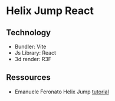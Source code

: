 # Helix Jump React

## Technology

- Bundler: Vite
- Js Library: React
- 3d render: R3F

## Ressources

- Emanuele Feronato Helix Jump [tutorial](https://emanueleferonato.com/2025/04/20/build-a-html5-helix-jump-prototype-with-three-js-and-typescript/)
